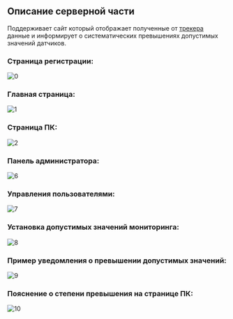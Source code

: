 ## Описание серверной части

Поддерживает сайт который отображает полученные от [трекера](https://github.com/Alamega/mitso-diplom-client) данные и информирует о систематических превышениях допустимых значений датчиков.

### Страница регистрации:

<img src="readme_assets/0.png" alt = "0">

### Главная страница:

<img src="readme_assets/1.png" alt = "1">

### Страница ПК:

<img src="readme_assets/2.png" alt = "2">

### Панель администратора:

<img src="readme_assets/6.png" alt = "6">

### Управления пользователями:

<img src="readme_assets/7.png" alt = "7">

### Установка допустимых значений мониторинга:

<img src="readme_assets/8.png" alt = "8">

### Пример уведомления о превышении допустимых значений:

<img src="readme_assets/9.png" alt = "9">

### Пояснение о степени превышения на странице ПК:

<img src="readme_assets/10.png" alt = "10">

